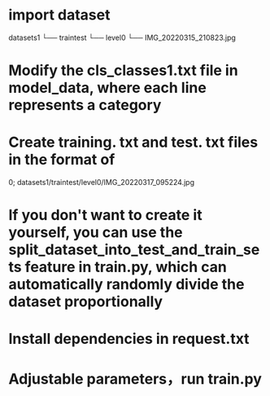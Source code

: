 # import dataset
datasets1
└── traintest
    └── level0
        └── IMG_20220315_210823.jpg

# Modify the cls_classes1.txt file in model_data, where each line represents a category

# Create training. txt and test. txt files in the format of 
0; datasets1/traintest/level0/IMG_20220317_095224.jpg
# If you don't want to create it yourself, you can use the split_dataset_into_test_and_train_sets feature in train.py, which can automatically randomly divide the dataset proportionally
# Install dependencies in request.txt
# Adjustable parameters，run train.py
